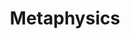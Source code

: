 ---
title: Metaphysics
menu:
  sidebar:
    name: Metaphysics
    identifier: metaphysics-category
    weight: 400
---